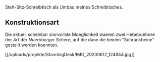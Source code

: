 Steh-Sitz-Schreibtisch als Umbau meines Schreibtisches.

## Konstruktionsart
Die aktuell scheinbar sinnvollste Moeglichkeit waeren zwei Hebebuehnen der Art der
*Nuernberger Schere*, auf die dann die beiden "Schrankbeine" gestellt werden koennten.

[[/uploads/projekte/StandingDesk/IMG_20200612_124844.jpg]]